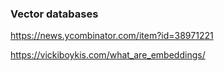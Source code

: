 ### Vector databases

https://news.ycombinator.com/item?id=38971221

https://vickiboykis.com/what_are_embeddings/
